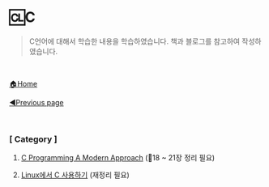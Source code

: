 # 🆑C

> C언어에 대해서 학습한 내용을 학습하였습니다. 책과 블로그를 참고하여 작성하였습니다.

<br>

[🏠Home](https://github.com/batboy118/Study_Note)

[◀Previous page ](../README.md)

<br>

### [ Category ]

1. [C Programming A Modern Approach](01.CProgrammingAModernApproach.md) (🔨18 ~ 21장 정리 필요)

2. [Linux에서 C 사용하기](02.CForLinux.md) (재정리 필요)